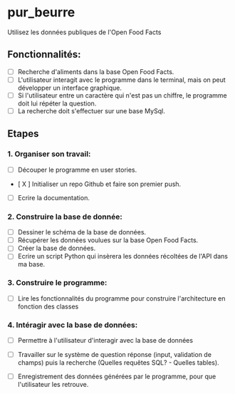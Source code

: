 # **pur_beurre**
Utilisez les données publiques de l'Open Food Facts

## Fonctionnalités:

  - [ ] Recherche d'aliments dans la base Open Food Facts.
  - [ ] L'utilisateur interagit avec le programme dans le terminal, mais on peut développer un interface graphique.
  - [ ] Si l'utilisateur entre un caractère qui n'est pas un chiffre, le programme doit lui répéter la question.
  - [ ] La recherche doit s'effectuer sur une base MySql.

## Etapes

### 1. Organiser son travail:
  - [ ] Découper le programme en user stories.
  - [ X ] Initialiser un repo Github et faire son premier push.
  - [ ] Ecrire la documentation.

### 2. Construire la base de donnée:
  - [ ] Dessiner le schéma de la base de données.
  - [ ] Récupérer les données voulues sur la base Open Food Facts.
  - [ ] Créer la base de données.
  - [ ] Ecrire un script Python qui insèrera les données récoltées de l'API dans ma base.

### 3. Construire le programme:
  - [ ] Lire les fonctionnalités du programme pour construire l'architecture en fonction des classes

### 4. Intéragir avec la base de données:
  - [ ] Permettre à l'utilisateur d'interagir avec la base de données
  - [ ] Travailler sur le système de question réponse (input, validation de champs) puis la recherche (Quelles requêtes SQL? - Quelles tables).
  - [ ] Enregistrement des données générées par le programme, pour que l'utilisateur les retrouve.


